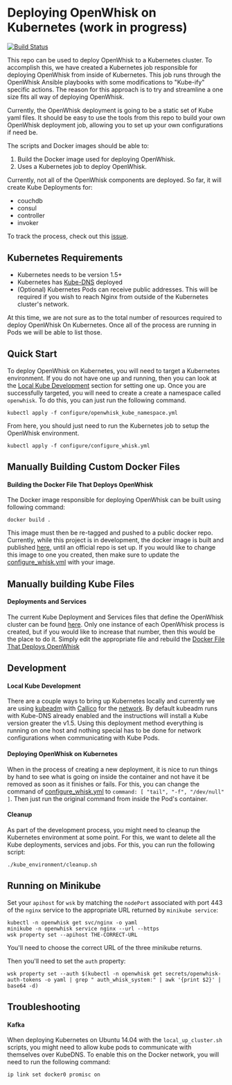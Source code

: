 # Deploying OpenWhisk on Kubernetes (work in progress)

[![Build Status](https://travis-ci.org/openwhisk/openwhisk-devtools.svg?branch=master)](https://travis-ci.org/openwhisk/openwhisk-devtools)

This repo can be used to deploy OpenWhisk to a Kubernetes cluster.
To accomplish this, we have created a Kubernetes job responsible for
deploying OpenWhisk from inside of Kubernetes. This job runs through
the OpenWhisk Ansible playbooks with some modifications to "Kube-ify"
specific actions. The reason for this approach is to try and streamline
a one size fits all way of deploying OpenWhisk.

Currently, the OpenWhisk deployment is going to be a static set of
Kube yaml files. It should be easy to use the tools from this
repo to build your own OpenWhisk deployment job, allowing you to
set up your own configurations if need be.

The scripts and Docker images should be able to:

1. Build the Docker image used for deploying OpenWhisk.
2. Uses a Kubernetes job to deploy OpenWhisk.

Currently, not all of the OpenWhisk components are deployed.
So far, it will create Kube Deployments for:

* couchdb
* consul
* controller
* invoker

To track the process, check out this [issue](https://github.com/openwhisk/openwhisk-devtools/issues/14).

## Kubernetes Requirements

* Kubernetes needs to be version 1.5+
* Kubernetes has [Kube-DNS](https://kubernetes.io/docs/concepts/services-networking/dns-pod-service/) deployed
* (Optional) Kubernetes Pods can receive public addresses.
  This will be required if you wish to reach Nginx from outside
  of the Kubernetes cluster's network.

At this time, we are not sure as to the total number of resources required
to deploy OpenWhisk On Kubernetes. Once all of the process are running in
Pods we will be able to list those.

## Quick Start

To deploy OpenWhisk on Kubernetes, you will need to target a Kubernetes
environment. If you do not have one up and running, then you can look
at the [Local Kube Development](#local-kube-development) section
for setting one up. Once you are successfully targeted, you will need to create a
create a namespace called `openwhisk`. To do this, you can just run the
following command.

```
kubectl apply -f configure/openwhisk_kube_namespace.yml
```

From here, you should just need to run the Kubernetes job to
setup the OpenWhisk environment.

```
kubectl apply -f configure/configure_whisk.yml
```


## Manually Building Custom Docker Files
#### Building the Docker File That Deploys OpenWhisk

The Docker image responsible for deploying OpenWhisk can be built using following command:

```
docker build .
```

This image must then be re-tagged and pushed to a public
docker repo. Currently, while this project is in development,
the docker image is built and published [here](https://hub.docker.com/r/danlavine/whisk_config/),
until an official repo is set up. If you would like to change
this image to one you created, then make sure to update the
[configure_whisk.yml](./configure/configure_whisk.yml) with your image.

## Manually building Kube Files
#### Deployments and Services

The current Kube Deployment and Services files that define the OpenWhisk
cluster can be found [here](ansible/environments/kube/files). Only one
instance of each OpenWhisk process is created, but if you would like
to increase that number, then this would be the place to do it. Simply edit
the appropriate file and rebuild the
[Docker File That Deploys OpenWhisk](#building-the-docker-file-that-deploys-openWhisk)

## Development
#### Local Kube Development

There are a couple ways to bring up Kubernetes locally and currently we
are using [kubeadm](https://kubernetes.io/docs/getting-started-guides/kubeadm/)
with [Callico](https://www.projectcalico.org/) for the
[network](http://docs.projectcalico.org/v2.1/getting-started/kubernetes/installation/hosted/kubeadm/).
By default kubeadm runs with Kube-DNS already enabled and the instructions
will install a Kube version greater the v1.5. Using this deployment method
everything is running on one host and nothing special has to be
done for network configurations when communicating with Kube Pods.

#### Deploying OpenWhisk on Kubernetes

When in the process of creating a new deployment, it is nice to
run things by hand to see what is going on inside the container and
not have it be removed as soon as it finishes or fails. For this,
you can change the command of [configure_whisk.yml](configure/configure_whisk.yml)
to `command: [ "tail", "-f", "/dev/null" ]`. Then just run the
original command from inside the Pod's container.

#### Cleanup

As part of the development process, you might need to cleanup the Kubernetes
environment at some point. For this, we want to delete all the Kube deployments,
services and jobs. For this, you can run the following script:

```
./kube_environment/cleanup.sh
```
## Running on Minikube

Set your `apihost` for `wsk` by matching the `nodePort` associated
with port 443 of the `nginx` service to the appropriate URL returned by
`minikube service`:

```
kubectl -n openwhisk get svc/nginx -o yaml
minikube -n openwhisk service nginx --url --https
wsk property set --apihost THE-CORRECT-URL
```
You'll need to choose the correct URL of the three minikube returns.

Then you'll need to set the `auth` property:
```
wsk property set --auth $(kubectl -n openwhisk get secrets/openwhisk-auth-tokens -o yaml | grep " auth_whisk_system:" | awk '{print $2}' | base64 -d)
```
## Troubleshooting
#### Kafka

When deploying Kubernetes on Ubuntu 14.04 with the `local_up_cluster.sh` scripts,
you might need to allow kube pods to communicate with themselves over KubeDNS.
To enable this on the Docker network, you will need to run the following command:

```
ip link set docker0 promisc on
```
